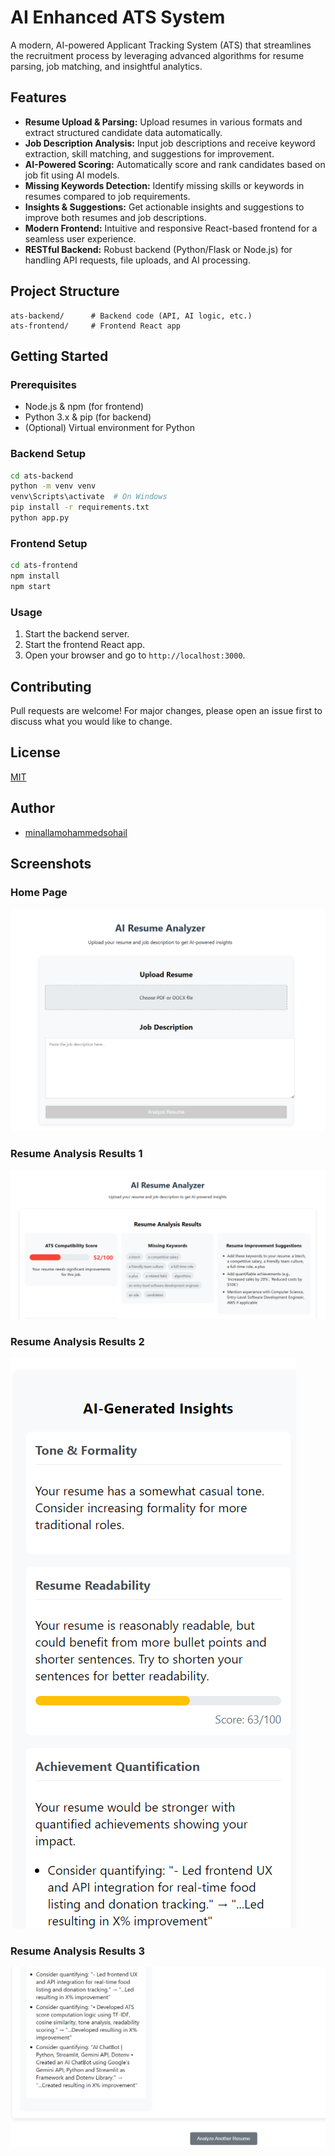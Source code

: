 # AI Enhanced ATS System

A modern, AI-powered Applicant Tracking System (ATS) that streamlines the recruitment process by leveraging advanced algorithms for resume parsing, job matching, and insightful analytics.

## Features

- **Resume Upload & Parsing:** Upload resumes in various formats and extract structured candidate data automatically.
- **Job Description Analysis:** Input job descriptions and receive keyword extraction, skill matching, and suggestions for improvement.
- **AI-Powered Scoring:** Automatically score and rank candidates based on job fit using AI models.
- **Missing Keywords Detection:** Identify missing skills or keywords in resumes compared to job requirements.
- **Insights & Suggestions:** Get actionable insights and suggestions to improve both resumes and job descriptions.
- **Modern Frontend:** Intuitive and responsive React-based frontend for a seamless user experience.
- **RESTful Backend:** Robust backend (Python/Flask or Node.js) for handling API requests, file uploads, and AI processing.

## Project Structure

```
ats-backend/      # Backend code (API, AI logic, etc.)
ats-frontend/     # Frontend React app
```

## Getting Started

### Prerequisites

- Node.js & npm (for frontend)
- Python 3.x & pip (for backend)
- (Optional) Virtual environment for Python

### Backend Setup

```sh
cd ats-backend
python -m venv venv
venv\Scripts\activate  # On Windows
pip install -r requirements.txt
python app.py
```

### Frontend Setup

```sh
cd ats-frontend
npm install
npm start
```

### Usage

1. Start the backend server.
2. Start the frontend React app.
3. Open your browser and go to `http://localhost:3000`.

## Contributing

Pull requests are welcome! For major changes, please open an issue first to discuss what you would like to change.

## License

[MIT](LICENSE)

## Author

- [minallamohammedsohail](https://github.com/minallamohammedsohail)

## Screenshots

### Home Page
![Home Page](screenshots/homepage.png)

### Resume Analysis Results 1
![Results 1](screenshots/res1.png)

### Resume Analysis Results 2
![Results 2](screenshots/res2.png)

### Resume Analysis Results 3
![Results 3](screenshots/res3.png) 